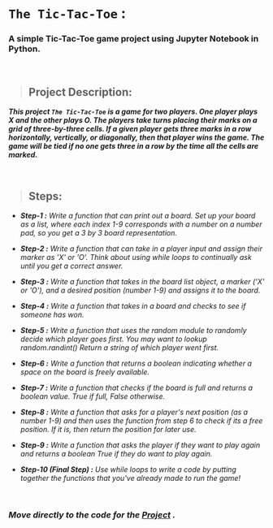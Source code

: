 # `The Tic-Tac-Toe` :
### A simple Tic-Tac-Toe game project using Jupyter Notebook in Python.

</br>

>## Project Description:

  ***This project `The Tic-Tac-Toe` is a game for two players. One player plays X and the other plays O. The players take turns placing their marks on a grid of three-by-three cells. If a given player gets three marks in a row horizontally, vertically, or diagonally, then that player wins the game. The game will be tied if no one gets three in a row by the time all the cells are marked.***

</br>

>## Steps:

- ***Step-1 :*** *Write a function that can print out a board. Set up your board as a list, where each index 1-9 corresponds with a number on a number pad, so you get a 3 by 3 board representation.*
  
- ***Step-2 :*** *Write a function that can take in a player input and assign their marker as 'X' or 'O'. Think about using while loops to continually ask until you get a correct answer.*
- ***Step-3 :*** *Write a function that takes in the board list object, a marker ('X' or 'O'), and a desired position (number 1-9) and assigns it to the board.*
- ***Step-4 :*** *Write a function that takes in a board and checks to see if someone has won.*
- ***Step-5 :*** *Write a function that uses the random module to randomly decide which player goes first. You may want to lookup random.randint() Return a string of which player went first.*
- ***Step-6 :*** *Write a function that returns a boolean indicating whether a space on the board is freely available.*
- ***Step-7 :*** *Write a function that checks if the board is full and returns a boolean value. True if full, False otherwise.*
- ***Step-8 :*** *Write a function that asks for a player's next position (as a number 1-9) and then uses the function from step 6 to check if its a free position. If it is, then return the position for later use.*
- ***Step-9 :*** *Write a function that asks the player if they want to play again and returns a boolean True if they do want to play again.*
- ***Step-10 (Final Step) :*** *Use while loops to write a code by putting together the functions that you've already made to run the game!*

</br>

### *Move directly to the code for the [Project](https://github.com/GirijaShankarPanda/The_Tic-Tac-Toe/blob/main/MILESTONE%20PROJECT%20-%201%20(TIC%20TAC%20TOE%20-%202%20Player%20Game).ipynb) .*
